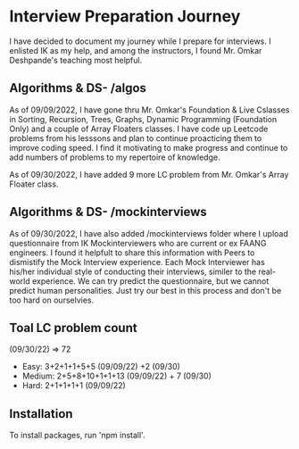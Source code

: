 # Interview Preparation Journey
I have decided to document my journey while I prepare for interviews.  I enlisted IK as my help, and among the instructors, I found Mr. Omkar Deshpande's teaching most helpful. 

## Algorithms & DS- /algos

As of 09/09/2022, I have gone thru Mr. Omkar's Foundation & Live Cslasses in Sorting, Recursion, Trees, Graphs, Dynamic Programming (Foundation Only) and a couple of Array Floaters classes.  I have code up Leetcode problems from his lesssons and plan to continue proacticing them to improve coding speed.  I find it motivating to make progress and continue to add numbers of problems to my repertoire of knowledge.

As of 09/30/2022, I have added 9 more LC problem from Mr. Omkar's Array Floater class. 

## Algorithms & DS- /mockinterviews

As of 09/30/2022, I have also added /mockinterviews folder where I upload questionnaire from IK Mockinterviewers who are current or ex FAANG engineers.  I found it helpfult to share this information with Peers to dismistify the Mock Interview experience.  Each Mock Interviewer has his/her individual style of conducting their interviews, similer to the real-world experience. We can try predict the questionnaire, but we cannot predict human personalities.  Just try our best in this process and don't be too hard on ourselvies. 

## Toal LC problem count

(09/30/22) => 72
- Easy: 3+2+1+1+5+5 (09/09/22) +2 (09/30)
- Medium: 2+5+8+10+1+1+13 (09/09/22) + 7 (09/30)
- Hard: 2+1+1+1+1 (09/09/22)

## Installation

To install packages, run 'npm install'.


